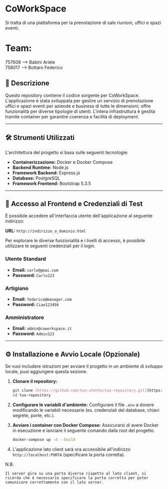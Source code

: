 # CoWorkSpace 
Si tratta di una piattaforma per la prenotazione di sale riunioni, uffici e spazi eventi.

# Team:
757608 --> Babini Ariele<br>
758017 --> Bottaro Federico

## 📜 Descrizione

Questo repository contiene il codice sorgente per CoWorkSpace. L'applicazione è stata sviluppata per gestire un servizio di prenotazione uffici e spazi eventi per aziende e business di tutte le dimensioni; offre funzionalità per diverse tipologie di utenti. L'intera infrastruttura è gestita tramite container per garantire coerenza e facilità di deployment.

---

## 🛠️ Strumenti Utilizzati

L'architettura del progetto si basa sulle seguenti tecnologie:

* **Containerizzazione:** Docker e Docker Compose
* **Backend Runtime:** Node.js
* **Framework Backend:** Express.js
* **Database:** PostgreSQL
* **Framework Frontend:** Bootstrap 5.3.5

---

## 🚀 Accesso al Frontend e Credenziali di Test

È possibile accedere all'interfaccia utente dell'applicazione al seguente indirizzo:

**URL:** `http://indirizzo_o_dominio.html`

Per esplorare le diverse funzionalità e i livelli di accesso, è possibile utilizzare le seguenti credenziali per il login.

### Utente Standard
* **Email:** `carlo@gmai.com`
* **Password:** `Carlo123`

### Artigiano
* **Email:** `federico@manager.com`
* **Password:** `Ciao123456`

### Amministratore
* **Email:** `admin@coworkspace.it`
* **Password:** `Admin123`

---

## ⚙️ Installazione e Avvio Locale (Opzionale)

Se vuoi includere istruzioni per avviare il progetto in un ambiente di sviluppo locale, puoi aggiungere questa sezione.

1.  **Clonare il repository:**
    ```bash
    git clone [https://github.com/tuo-utente/tuo-repository.git](https://github.com/tuo-utente/tuo-repository.git)
    cd tuo-repository
    ```

2.  **Configurare le variabili d'ambiente:**
    Configurare il file `.env` a dovere modificando le variabili necessarie (es. credenziali del database, chiavi segrete, porte, etc.).

3.  **Avviare i container con Docker Compose:**
    Assicurarsi di avere Docker in esecuzione e lanciare il seguente comando dalla root del progetto.
    ```bash
    docker-compose up -d --build
    ```

4.  L'applicazione lato client sarà ora accessibile all'indirizzo `http://localhost:PORTA` (specificare la porta corretta).

N.B. 

    Il server gira su una porta diversa rispetto al lato client, si ricorda che è necessario specificare la porta corretta per poter comunicare correttamente con il lato server.

